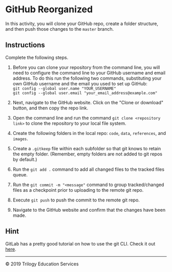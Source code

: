 # GitHub Reorganized

In this activity, you will clone your GitHub repo, create a folder structure, and then push those changes to the `master` branch.

## Instructions

Complete the following steps.

  1. Before you can clone your repository from the command line, you will need to configure the command line to your GitHub username and email address.  To do this run the following two commands, substituting your own GitHub username and the email you used to set up GitHub:<br>
`git config --global user.name "YOUR_USERNAME"`<br>
`git config --global user.email "your_email_address@example.com"`

  1. Next, navigate to the GitHub website.  Click on the "Clone or download" button, and then copy the repo link.

  1. Open the command line and run the command `git clone <repository link>` to clone the repository to your local file system.

  1. Create the following folders in the local repo: `code`, `data`, `references`, and `images`.

  1. Create a `.gitkeep` file within each subfolder so that git knows to retain the empty folder. (Remember, empty folders are not added to git repos by default.)

  1. Run the `git add .` command to add all changed files to the tracked files queue.

  1. Run the `git commit -m "<message"` command to group tracked/changed files as a checkpoint prior to uploading to the remote git repo.

  1. Execute `git push` to push the commit to the remote git repo.

  1. Navigate to the GitHub website and confirm that the changes have been made.

## Hint

GitLab has a pretty good tutorial on how to use the git CLI. Check it out [here](https://docs.gitlab.com/ee/gitlab-basics/start-using-git.html).

---

© 2019 Trilogy Education Services

